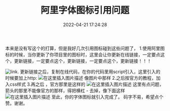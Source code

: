 ﻿---
title: 阿里字体图标引用问题
date: 2022-04-21 17:24:28
tags:
 - 字体图标
---

本来是没有写这个的打算，但是我好几次引用图标碰到这些问题了，
1.使用阿里图标的时候，当你更新了你项目里的图标时，这里会让你更新在线链接，一定要点这个，更新链接，一定要点这个，更新链接，一定要点这个，更新链接！！！
<!-- more -->
![link.](https://img-blog.csdnimg.cn/b61b3c7f86ec43fbb2bf9bfe51b31108.png?x-oss-process=image/watermark,type_ZHJvaWRzYW5zZmFsbGJhY2s,shadow_50,text_Q1NETiBAbGVmdDB2ZXI=,size_20,color_FFFFFF,t_70,g_se,x_16)
更新链接之后，复制在线代码，在你的代码里用script引入，这里引入的时候要加上http:
![在这里插入图片描述](https://img-blog.csdnimg.cn/35682d2495324a4b9ebb99a1dafbaddd.png)
像图片中那样
2.之后按官方的教程，加入css样式
3.再之后  ，官方那里是这样的
![在这里插入图片描述](https://img-blog.csdnimg.cn/3537fde7788b4ac1b2db28cd05794895.png)
这里有点问题，箭头的那里不能像官方的那样，得把横杠 -  去掉，像下面这样
![在这里插入图片描述](https://img-blog.csdnimg.cn/1971e29be4784ef28ab462971c846c7a.png)
至此，你的字体图标就引入完成了。
码字不易，希望点个赞。谢谢。
